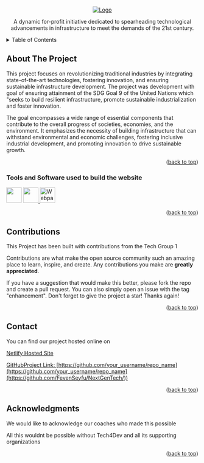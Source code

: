 <a name="readme-top"></a>

<br />
<div align="center">
  <a href="https://github.com/othneildrew/Best-README-Template">
    <img src="./header_files/Logo(1).png" alt="Logo">
  </a>

A dynamic for-profit initiative dedicated to spearheading technological advancements in infrastructure to meet the demands of the 21st century.
</div>

<!-- TABLE OF CONTENTS -->
<details>
  <summary>Table of Contents</summary>
  <ol>
    <li>
      <a href="#about-the-project">About The Project</a>
      <ul>
        <li><a href="#built-with">Software and Tools Used</a></li>
      </ul>
    </li>
    <li><a href="#contributions">Contributions</a></li>
    <li><a href="#contact">Contact</a></li>
    <li><a href="#acknowledgments">Acknowledgments</a></li>
  </ol>
</details>

## About The Project

This project focuses on revolutionizing traditional industries by integrating state-of-the-art technologies, fostering innovation, and ensuring sustainable infrastructure development. The project was development with goal of ensuring attainment of the SDG Goal 9 of the United Nations which "seeks to build resilient infrastructure, promote sustainable industrialization and foster innovation.

The goal encompasses a wide range of essential components that contribute to the overall progress of societies, economies, and the environment. It emphasizes the necessity of building infrastructure that can withstand environmental and economic challenges, fostering inclusive industrial development, and promoting innovation to drive sustainable growth.

<p align="right">(<a href="#readme-top">back to top</a>)</p>

### Tools and Software used to build the website

<div align="left">
  <img width="40" height="40" src="https://www.w3.org/html/logo/downloads/HTML5_Badge.svg">
  <a href="https://github.com/webpack/webpack">
    <img width="40" height="40"
      src="https://webpack.js.org/assets/icon-square-big.svg">
        <img width="40" height="40" title="Webpack Plugin" src="http://michael-ciniawsky.github.io/postcss-load-plugins/logo.svg">

  </a>
  <div>
 

<p align="right">(<a href="#readme-top">back to top</a>)</p>

## Contributions 

This Project has been built with contributions from the Tech Group 1

Contributions are what make the open source community such an amazing place to learn, inspire, and create. Any contributions you make are **greatly appreciated**.

If you have a suggestion that would make this better, please fork the repo and create a pull request. You can also simply open an issue with the tag "enhancement".
Don't forget to give the project a star! Thanks again!

<p align="right">(<a href="#readme-top">back to top</a>)</p>


## Contact

You can find our project hosted online on <p><a href="https://app.netlify.com/sites/nextgen-tech/deploys/65b5372d87d0250008aa07f6">Netlify Hosted Site</p>

GitHubProject Link: [https://github.com/your_username/repo_name](https://github.com/your_username/repo_name](https://github.com/FevenSeyfu/NextGenTech/))

<p align="right">(<a href="#readme-top">back to top</a>)</p>


## Acknowledgments
We would like to acknowledge our coaches who made this possible

All this wouldnt be possible without Tech4Dev and all its supporting organizations

<p align="right">(<a href="#readme-top">back to top</a>)</p>




